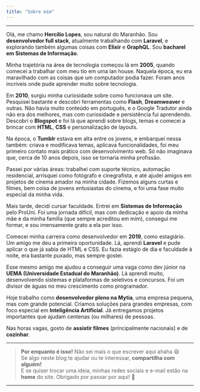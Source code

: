 ```yaml
---
title: "Sobre mim"
---
```


---
Olá, me chamo **Hercilio Lopes**, sou natural do Maranhão. Sou **desenvolvedor full stack**, atualmente trabalhando com **Laravel**, e explorando também algumas coisas com **Elixir** e **GraphQL**. Sou **bacharel em Sistemas de Informação**.

Minha trajetória na área de tecnologia começou lá em **2005**, quando comecei a trabalhar com meu tio em uma lan house. Naquela época, eu era maravilhado com as coisas que um computador podia fazer. Foram anos incríveis onde pude aprender muito sobre tecnologia.

Em **2010**, surgiu minha curiosidade sobre como funcionava um site. Pesquisei bastante e descobri ferramentas como **Flash**, **Dreamweaver** e outras. Não havia muito conteúdo em português, e o Google Tradutor ainda não era dos melhores, mas com curiosidade e persistência fui aprendendo. Descobri o **Blogspot** e foi lá que aprendi sobre blogs, temas e comecei a brincar com **HTML**, **CSS** e personalização de layouts.

Na época, o **Tumblr** estava em alta entre os jovens, e embarquei nessa também: criava e modificava temas, aplicava funcionalidades, foi meu primeiro contato mais prático com desenvolvimento web. Só não imaginava que, cerca de 10 anos depois, isso se tornaria minha profissão.

Passei por várias áreas: trabalhei com suporte técnico, automação residencial, arrisquei como fotógrafo e cinegrafista, e até ajudei amigos em projetos de cinema amador na minha cidade. Fizemos alguns curtas e filmes, bem coisa de jovens entusiastas do cinema, e foi uma fase muito especial da minha vida.

Mais tarde, decidi cursar faculdade. Entrei em **Sistemas de Informação** pelo ProUni. Foi uma jornada difícil, mas com dedicação e apoio da minha mãe e da minha família (que sempre acreditou em mim), consegui me formar, e sou imensamente grato a ela por isso.

Comecei minha carreira como desenvolvedor em **2019**, como estagiário. Um amigo me deu a primeira oportunidade. Lá, aprendi **Laravel** e pude aplicar o que já sabia de HTML e CSS. Eu fazia estágio de dia e faculdade à noite, era bastante puxado, mas sempre gostei.

Esse mesmo amigo me ajudou a conseguir uma vaga como dev júnior na **UEMA (Universidade Estadual do Maranhão)**. Lá aprendi muito, desenvolvendo sistemas e plataformas de seletivos e concursos. Foi um divisor de águas no meu crescimento como programador.

Hoje trabalho como **desenvolvedor pleno na Mytia**, uma empresa pequena, mas com grande potencial. Criamos soluções para grandes empresas, com foco especial em **Inteligência Artificial**. Já entregamos projetos importantes que ajudam centenas (ou milhares) de pessoas.

Nas horas vagas, gosto de **assistir filmes** (principalmente nacionais) e de **cozinhar**. 

---

>**Por enquanto é isso!** Não sei mais o que escrever aqui ahaha 😄  
>Se algo neste blog te ajudar ou te interessar, **compartilha com alguém!**  
>E se quiser trocar uma ideia, minhas redes sociais e e-mail estão na **home** do site. Obrigado por passar por aqui! 🙌

---